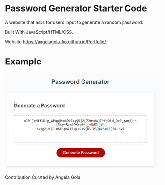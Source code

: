 # Password Generator Starter Code

A website that asks for users input to generate a random password.

Built With JavaScript/HTML/CSS.

Website https://angelagola-ko.github.io/Portfolio/

# Example

![Password-Generator](./Develop/PasswordGenerator.png) 

Contribution Curated by Angela Gola

